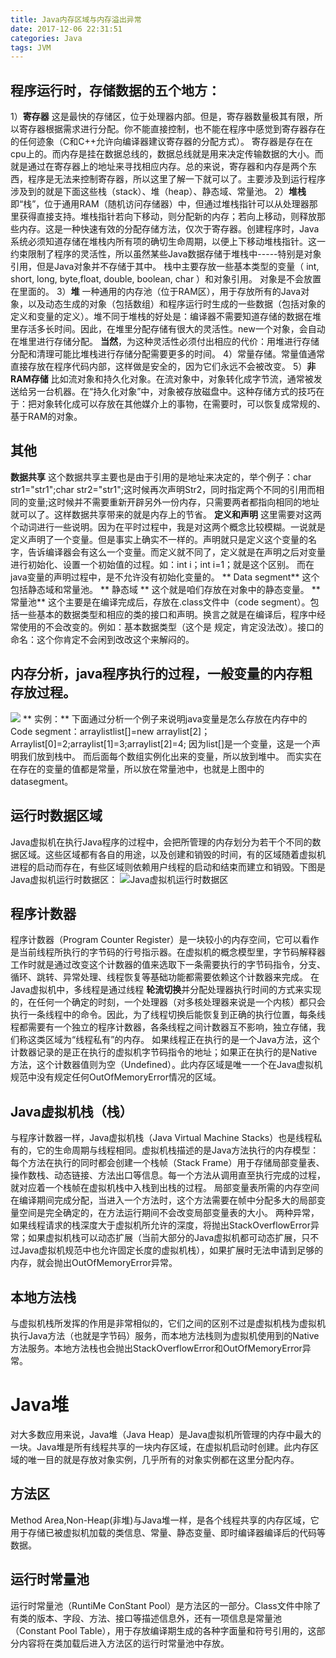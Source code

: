 ```yaml
---
title: Java内存区域与内存溢出异常
date: 2017-12-06 22:31:51
categories: Java
tags: JVM
---
```

## 程序运行时，存储数据的五个地方：
1）**寄存器** 这是最快的存储区，位于处理器内部。但是，寄存器数量极其有限，所以寄存器根据需求进行分配。你不能直接控制，也不能在程序中感觉到寄存器存在的任何迹象（C和C++允许向编译器建议寄存器的分配方式）。
寄存器是存在在cpu上的。而内存是挂在数据总线的，数据总线就是用来决定传输数据的大小。而就是通过在寄存器上的地址来寻找相应内存。总的来说，寄存器和内存是两个东西，程序是无法来控制寄存器，所以这里了解一下就可以了。主要涉及到运行程序涉及到的就是下面这些栈（stack）、堆（heap）、静态域、常量池。
2）**堆栈** 即“栈”，位于通用RAM（随机访问存储器）中，但通过堆栈指针可以从处理器那里获得直接支持。堆栈指针若向下移动，则分配新的内存；若向上移动，则释放那些内存。这是一种快速有效的分配存储方法，仅次于寄存器。创建程序时，Java系统必须知道存储在堆栈内所有项的确切生命周期，以便上下移动堆栈指针。这一约束限制了程序的灵活性，所以虽然某些Java数据存储于堆栈中-----特别是对象引用，但是Java对象并不存储于其中。
栈中主要存放一些基本类型的变量（ int, short, long, byte,float, double, boolean, char ）和对象引用。 对象是不会放置在里面的。
3）**堆**  一种通用的内存池（位于RAM区），用于存放所有的Java对象，以及动态生成的对象（包括数组）和程序运行时生成的一些数据（包括对象的定义和变量的定义）。堆不同于堆栈的好处是：编译器不需要知道存储的数据在堆里存活多长时间。因此，在堆里分配存储有很大的灵活性。new一个对象，会自动在堆里进行存储分配。 **当然**，为这种灵活性必须付出相应的代价：用堆进行存储分配和清理可能比堆栈进行存储分配需要更多的时间。
4）常量存储。常量值通常直接存放在程序代码内部，这样做是安全的，因为它们永远不会被改变。
5）**非RAM存储** 比如流对象和持久化对象。在流对象中，对象转化成字节流，通常被发送给另一台机器。在“持久化对象”中，对象被存放磁盘中。这种存储方式的技巧在于：把对象转化成可以存放在其他媒介上的事物，在需要时，可以恢复成常规的、基于RAM的对象。
## 其他
**数据共享** 这个数据共享主要也是由于引用的是地址来决定的，举个例子：char str1="str1";char str2="str1";这时候再次声明Str2，同时指定两个不同的引用而相同的变量;这时候并不需要重新开辟另外一份内存，只需要两者都指向相同的地址就可以了。这样数据共享带来的就是内存上的节省。
**定义和声明** 这里需要对这两个动词进行一些说明。因为在平时过程中，我是对这两个概念比较模糊。一说就是定义声明了一个变量。但是事实上确实不一样的。声明就只是定义这个变量的名字，告诉编译器会有这么一个变量。而定义就不同了，定义就是在声明之后对变量进行初始化、设置一个初始值的过程。如：int i；int i=1；就是这个区别。
而在java变量的声明过程中，是不允许没有初始化变量的。
** Data segment** 这个包括静态域和常量池。
** 静态域 ** 这个就是咱们存放在对象中的静态变量。
** 常量池** 这个主要是在编译完成后，存放在.class文件中（code segment）。包括一些基本的数据类型和相应的类的接口和声明。换言之就是在编译后，程序中经常使用的不会改变的。例如：基本数据类型（这个是
规定，肯定没法改）。接口的命名：这个你肯定不会闲到改改这个来解闷的。
## 内存分析，java程序执行的过程，一般变量的内存粗存放过程。
![](http://ou3xxg3hg.bkt.clouddn.com/Java内存分析.jpg)
** 实例：**
下面通过分析一个例子来说明java变量是怎么存放在内存中的
Code segment：arraylistlist[]=new arraylist[2]；
Arraylist[0]=2;arraylist[1]=3;arraylist[2]=4;
因为list[]是一个变量，这是一个声明我们放到栈中。
而后面每个数组实例化出来的变量，所以放到堆中。
而实实在在存在的变量的值都是常量，所以放在常量池中，也就是上图中的datasegment。
## 运行时数据区域
Java虚拟机在执行Java程序的过程中，会把所管理的内存划分为若干个不同的数据区域。这些区域都有各自的用途，以及创建和销毁的时间，有的区域随着虚拟机进程的启动而存在，有些区域则依赖用户线程的启动和结束而建立和销毁。下图是Java虚拟机运行时数据区：
![Java虚拟机运行时数据区](http://ou3xxg3hg.bkt.clouddn.com/Java虚拟机运行时数据区.png)
<!---more--->
## 程序计数器
程序计数器（Program Counter Register）是一块较小的内存空间，它可以看作是当前线程所执行的字节码的行号指示器。在虚拟机的概念模型里，字节码解释器工作时就是通过改变这个计数器的值来选取下一条需要执行的字节码指令，分支、循环、跳转、异常处理、线程恢复等基础功能都需要依赖这个计数器来完成。
在Java虚拟机中，多线程是通过线程 **轮流切换**并分配处理器执行时间的方式来实现的，在任何一个确定的时刻，一个处理器（对多核处理器来说是一个内核）都只会执行一条线程中的命令。因此，为了线程切换后能恢复到正确的执行位置，每条线程都需要有一个独立的程序计数器，各条线程之间计数器互不影响，独立存储，我们称这类区域为“线程私有”的内存。
如果线程正在执行的是一个Java方法，这个计数器记录的是正在执行的虚拟机字节码指令的地址；如果正在执行的是Native方法，这个计数器值则为空（Undefined）。此内存区域是唯一一个在Java虚拟机规范中没有规定任何OutOfMemoryError情况的区域。
## Java虚拟机栈（栈）
与程序计数器一样，Java虚拟机栈（Java Virtual Machine Stacks）也是线程私有的，它的生命周期与线程相同。虚拟机栈描述的是Java方法执行的内存模型：每个方法在执行的同时都会创建一个栈帧（Stack Frame）用于存储局部变量表、操作数栈、动态链接、方法出口等信息。每一个方法从调用直至执行完成的过程，就对应着一个栈帧在虚拟机栈中入栈到出栈的过程。
局部变量表所需的内存空间在编译期间完成分配，当进入一个方法时，这个方法需要在帧中分配多大的局部变量空间是完全确定的，在方法运行期间不会改变局部变量表的大小。
两种异常，如果线程请求的栈深度大于虚拟机所允许的深度，将抛出StackOverflowError异常；如果虚拟机栈可以动态扩展（当前大部分的Java虚拟机都可动态扩展，只不过Java虚拟机规范中也允许固定长度的虚拟机栈），如果扩展时无法申请到足够的内存，就会抛出OutOfMemoryError异常。
## 本地方法栈
与虚拟机栈所发挥的作用是非常相似的，它们之间的区别不过是虚拟机栈为虚拟机执行Java方法（也就是字节码）服务，而本地方法栈则为虚拟机使用到的Native方法服务。本地方法栈也会抛出StackOverflowError和OutOfMemoryError异常。
# Java堆
对大多数应用来说，Java堆（Java Heap）是Java虚拟机所管理的内存中最大的一块。Java堆是所有线程共享的一块内存区域，在虚拟机启动时创建。此内存区域的唯一目的就是存放对象实例，几乎所有的对象实例都在这里分配内存。
## 方法区
Method Area,Non-Heap(非堆)与Java堆一样，是各个线程共享的内存区域，它用于存储已被虚拟机加载的类信息、常量、静态变量、即时编译器编译后的代码等数据。
## 运行时常量池
运行时常量池（RuntiMe ConStant Pool）是方法区的一部分。Class文件中除了有类的版本、字段、方法、接口等描述信息外，还有一项信息是常量池（Constant Pool Table），用于存放编译期生成的各种字面量和符号引用的，这部分内容将在类加载后进入方法区的运行时常量池中存放。